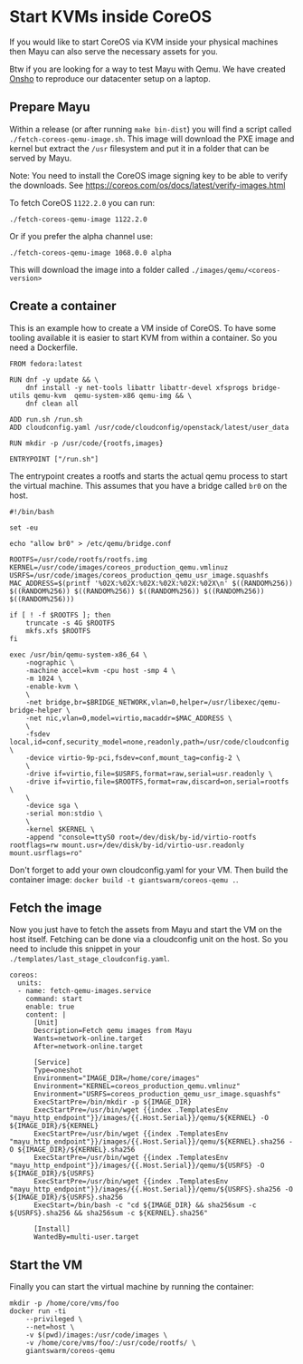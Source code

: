 # Start KVMs inside CoreOS

If you would like to start CoreOS via KVM inside your physical machines then Mayu can also serve the necessary assets for you.

Btw if you are looking for a way to test Mayu with Qemu. We have created [Onsho](https://github.com/giantswarm/onsho) to reproduce our datacenter setup on a laptop.

## Prepare Mayu

Within a release (or after running `make bin-dist`) you will find a script called `./fetch-coreos-qemu-image.sh`. This image will download the PXE image and kernel but extract the `/usr` filesystem and put it in a folder that can be served by Mayu.

Note: You need to install the CoreOS image signing key to be able to verify the downloads. See https://coreos.com/os/docs/latest/verify-images.html

To fetch CoreOS `1122.2.0` you can run:
```
./fetch-coreos-qemu-image 1122.2.0
```

Or if you prefer the alpha channel use:
```
./fetch-coreos-qemu-image 1068.0.0 alpha
```

This will download the image into a folder called `./images/qemu/<coreos-version>`

## Create a container

This is an example how to create a VM inside of CoreOS. To have some tooling available it is easier to start KVM from within a container. So you need a Dockerfile.

```
FROM fedora:latest

RUN dnf -y update && \
    dnf install -y net-tools libattr libattr-devel xfsprogs bridge-utils qemu-kvm  qemu-system-x86 qemu-img && \
    dnf clean all

ADD run.sh /run.sh
ADD cloudconfig.yaml /usr/code/cloudconfig/openstack/latest/user_data

RUN mkdir -p /usr/code/{rootfs,images}

ENTRYPOINT ["/run.sh"]
```

The entrypoint creates a rootfs and starts the actual qemu process to start the virtual machine. This assumes that you have a bridge called `br0` on the host.

```
#!/bin/bash

set -eu

echo "allow br0" > /etc/qemu/bridge.conf

ROOTFS=/usr/code/rootfs/rootfs.img
KERNEL=/usr/code/images/coreos_production_qemu.vmlinuz
USRFS=/usr/code/images/coreos_production_qemu_usr_image.squashfs
MAC_ADDRESS=$(printf '%02X:%02X:%02X:%02X:%02X:%02X\n' $((RANDOM%256)) $((RANDOM%256)) $((RANDOM%256)) $((RANDOM%256)) $((RANDOM%256)) $((RANDOM%256)))

if [ ! -f $ROOTFS ]; then
    truncate -s 4G $ROOTFS
    mkfs.xfs $ROOTFS
fi

exec /usr/bin/qemu-system-x86_64 \
    -nographic \
    -machine accel=kvm -cpu host -smp 4 \
    -m 1024 \
    -enable-kvm \
    \
    -net bridge,br=$BRIDGE_NETWORK,vlan=0,helper=/usr/libexec/qemu-bridge-helper \
    -net nic,vlan=0,model=virtio,macaddr=$MAC_ADDRESS \
    \
    -fsdev local,id=conf,security_model=none,readonly,path=/usr/code/cloudconfig \
    -device virtio-9p-pci,fsdev=conf,mount_tag=config-2 \
    \
    -drive if=virtio,file=$USRFS,format=raw,serial=usr.readonly \
    -drive if=virtio,file=$ROOTFS,format=raw,discard=on,serial=rootfs \
    \
    -device sga \
    -serial mon:stdio \
    \
    -kernel $KERNEL \
    -append "console=ttyS0 root=/dev/disk/by-id/virtio-rootfs rootflags=rw mount.usr=/dev/disk/by-id/virtio-usr.readonly mount.usrflags=ro"
```

Don't forget to add your own cloudconfig.yaml for your VM. Then build the container image: `docker build -t giantswarm/coreos-qemu .`.

## Fetch the image

Now you just have to fetch the assets from Mayu and start the VM on the host itself. Fetching can be done via a cloudconfig unit on the host. So you need to include this snippet in your `./templates/last_stage_cloudconfig.yaml`.

```
coreos:
  units:
  - name: fetch-qemu-images.service
    command: start
    enable: true
    content: |
      [Unit]
      Description=Fetch qemu images from Mayu
      Wants=network-online.target
      After=network-online.target

      [Service]
      Type=oneshot
      Environment="IMAGE_DIR=/home/core/images"
      Environment="KERNEL=coreos_production_qemu.vmlinuz"
      Environment="USRFS=coreos_production_qemu_usr_image.squashfs"
      ExecStartPre=/bin/mkdir -p ${IMAGE_DIR}
      ExecStartPre=/usr/bin/wget {{index .TemplatesEnv "mayu_http_endpoint"}}/images/{{.Host.Serial}}/qemu/${KERNEL} -O ${IMAGE_DIR}/${KERNEL}
      ExecStartPre=/usr/bin/wget {{index .TemplatesEnv "mayu_http_endpoint"}}/images/{{.Host.Serial}}/qemu/${KERNEL}.sha256 -O ${IMAGE_DIR}/${KERNEL}.sha256
      ExecStartPre=/usr/bin/wget {{index .TemplatesEnv "mayu_http_endpoint"}}/images/{{.Host.Serial}}/qemu/${USRFS} -O ${IMAGE_DIR}/${USRFS}
      ExecStartPre=/usr/bin/wget {{index .TemplatesEnv "mayu_http_endpoint"}}/images/{{.Host.Serial}}/qemu/${USRFS}.sha256 -O ${IMAGE_DIR}/${USRFS}.sha256
      ExecStart=/bin/bash -c "cd ${IMAGE_DIR} && sha256sum -c ${USRFS}.sha256 && sha256sum -c ${KERNEL}.sha256"

      [Install]
      WantedBy=multi-user.target
```

## Start the VM

Finally you can start the virtual machine by running the container:

```
mkdir -p /home/core/vms/foo
docker run -ti
    --privileged \
    --net=host \
    -v $(pwd)/images:/usr/code/images \
    -v /home/core/vms/foo/:/usr/code/rootfs/ \
    giantswarm/coreos-qemu
```
